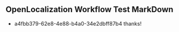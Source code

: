 ## OpenLocalization Workflow Test MarkDown
* a4fbb379-62e8-4e88-b4a0-34e2dbff87b4 thanks!

<!--HONumber=Jul16_HO5-->



